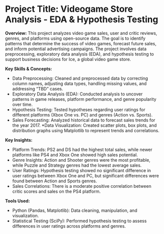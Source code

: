 # Project Title: Videogame Store Analysis - EDA & Hypothesis Testing

**Overview:** This project analyzes video game sales, user and critic reviews, genres, and platforms using open-source data. The goal is to identify patterns that determine the success of video games, forecast future sales, and inform potential advertising campaigns. The project involves data preprocessing, exploratory data analysis (EDA), and hypothesis testing to support business decisions for Ice, a global video game store.

**Key Skills & Concepts:**

* Data Preprocessing: Cleaned and preprocessed data by correcting column names, adjusting data types, handling missing values, and addressing “TBD” cases.
* Exploratory Data Analysis (EDA): Conducted analysis to uncover patterns in game releases, platform performance, and genre popularity over time.
* Hypothesis Testing: Tested hypotheses regarding user ratings for different platforms (Xbox One vs. PC) and genres (Action vs. Sports).
* Sales Forecasting: Analyzed historical data to forecast sales trends for the year 2017.
*Data Visualization: Created scatter plots, box plots, and distribution graphs using Matplotlib to represent trends and correlations.

**Key Insights:**

* Platform Trends: PS2 and DS had the highest total sales, while newer platforms like PS4 and Xbox One showed high sales potential.
* Genre Insights: Action and Shooter genres were the most profitable, while Puzzle and Strategy genres had the lowest average sales.
* User Ratings: Hypothesis testing showed no significant difference in user ratings between Xbox One and PC, but significant differences were found between Action and Sports genres.
* Sales Correlations: There is a moderate positive correlation between critic scores and sales on the PS4 platform.

**Tools Used:**

* Python (Pandas, Matplotlib): Data cleaning, manipulation, and visualization.
* Statistical Testing (SciPy): Performed hypothesis testing to assess differences in user ratings across platforms and genres.

